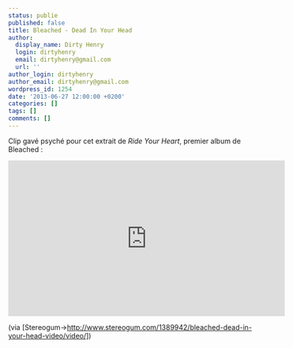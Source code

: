 ```yaml
---
status: publie
published: false
title: Bleached - Dead In Your Head
author:
  display_name: Dirty Henry
  login: dirtyhenry
  email: dirtyhenry@gmail.com
  url: ''
author_login: dirtyhenry
author_email: dirtyhenry@gmail.com
wordpress_id: 1254
date: '2013-06-27 12:00:00 +0200'
categories: []
tags: []
comments: []
---
```

Clip gavé psyché pour cet extrait de *Ride Your Heart*, premier album de Bleached :

<iframe width="560" height="315" src="http://www.youtube.com/embed/uCN9FCQ_P84" frameborder="0" allowfullscreen></iframe>

(via [Stereogum->http://www.stereogum.com/1389942/bleached-dead-in-your-head-video/video/])

